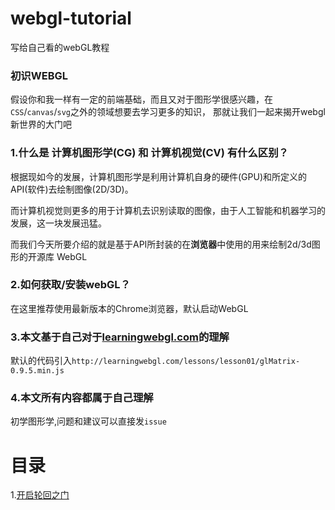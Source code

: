 # webgl-tutorial
写给自己看的webGL教程


### 初识WEBGL

假设你和我一样有一定的前端基础，而且又对于图形学很感兴趣，在`CSS`/`canvas`/`svg`之外的领域想要去学习更多的知识，
那就让我们一起来揭开webgl新世界的大门吧


### 1.什么是 计算机图形学(CG) 和 计算机视觉(CV) 有什么区别？

根据现如今的发展，计算机图形学是利用计算机自身的硬件(GPU)和所定义的API(软件)去绘制图像(2D/3D)。

而计算机视觉则更多的用于计算机去识别读取的图像，由于人工智能和机器学习的发展，这一块发展迅猛。

而我们今天所要介绍的就是基于API所封装的在**浏览器**中使用的用来绘制2d/3d图形的开源库 WebGL


### 2.如何获取/安装webGL？

在这里推荐使用最新版本的Chrome浏览器，默认启动WebGL

### 3.本文基于自己对于[learningwebgl.com](http://learningwebgl.com/blog/?page_id=1217)的理解

默认的代码引入`http://learningwebgl.com/lessons/lesson01/glMatrix-0.9.5.min.js`

### 4.本文所有内容都属于自己理解

初学图形学,问题和建议可以直接发`issue`

# 目录

1.[开启轮回之门](https://github.com/VinthonyLab/webgl-tutorial/blob/master/)